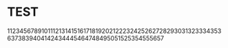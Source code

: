 # TEST

1123456789101112131415161718192021222324252627282930313233343536373839404142434445464748495051525354555657